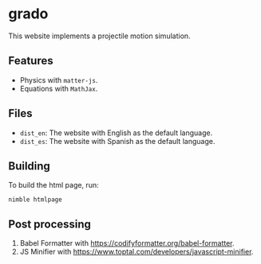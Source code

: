# grado
This website implements a projectile motion simulation.

## Features
- Physics with `matter-js`.
- Equations with `MathJax`.

## Files
- `dist_en`: The website with English as the default language.
- `dist_es`: The website with Spanish as the default language.

## Building
To build the html page, run:
```
nimble htmlpage
```

## Post processing
1. Babel Formatter with https://codifyformatter.org/babel-formatter.
2. JS Minifier with https://www.toptal.com/developers/javascript-minifier.

